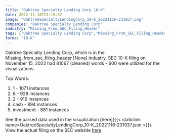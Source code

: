 ```yaml
---
title: "Oaktree Specialty Lending Corp 10-K"
date: 2022-11-16T23:19:37
image: "OaktreeSpecialtyLendingCorp_10-K_20221116-231937.png"
companies: "Oaktree Specialty Lending Corp"
industry: "Missing_From_SEC_Filing_Header"
tags: ["Oaktree Specialty Lending Corp","Missing_From_SEC_Filing_Header","11-15-2022","10-K"]
forms: "10-K"
---
```

Oaktree Specialty Lending Corp, which is in the Missing_from_sec_filing_header [None] industry, SEC 10-K filing on November 15, 2022 had 81067 (cleaned) words - 600 were utilized for the visualizations.

Top Words:
1. 1 - 1071 instances
2. 6 - 928 instances
3. 2 - 916 instances
4. cash - 894 instances
5. investment - 881 instances


See the parsed data used in the visualization [here]({{< staticlink name=OaktreeSpecialtyLendingCorp_10-K_20221116-231937.json >}}).  
View the actual filing on the SEC website [here](https://www.sec.gov/Archives/edgar/data/1414932/0001414932-22-000016.txt)